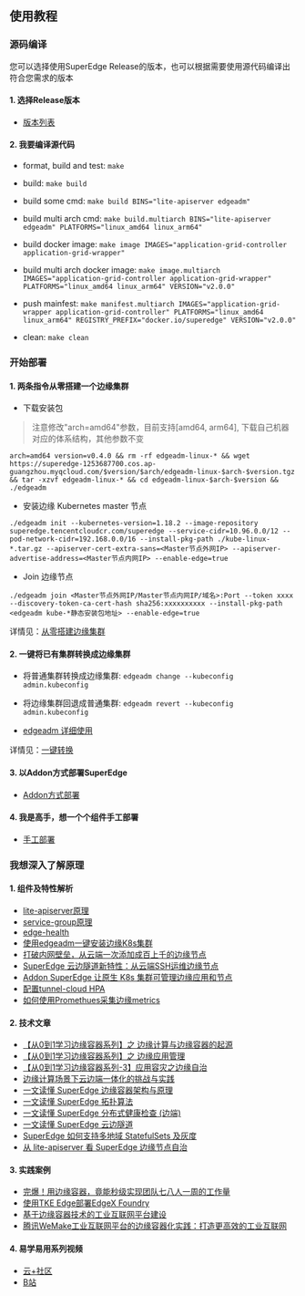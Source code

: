 ## 使用教程

### 源码编译
您可以选择使用SuperEdge Release的版本，也可以根据需要使用源代码编译出符合您需求的版本

#### 1. 选择Release版本
- [版本列表](../CHANGELOG/README.md)

#### 2. 我要编译源代码

- format, build and test: `make`

- build: `make build`

- build some cmd: `make build BINS="lite-apiserver edgeadm"`

- build multi arch cmd: `make build.multiarch BINS="lite-apiserver edgeadm" PLATFORMS="linux_amd64 linux_arm64"`

- build docker image: `make image IMAGES="application-grid-controller application-grid-wrapper"`

- build multi arch docker image: `make image.multiarch IMAGES="application-grid-controller application-grid-wrapper" PLATFORMS="linux_amd64 linux_arm64" VERSION="v2.0.0"`

- push mainfest: `make manifest.multiarch IMAGES="application-grid-wrapper application-grid-controller" PLATFORMS="linux_amd64 linux_arm64" REGISTRY_PREFIX="docker.io/superedge" VERSION="v2.0.0"`

- clean: `make clean`

### 开始部署
#### 1. 两条指令从零搭建一个边缘集群
-   下载安装包
> 注意修改"arch=amd64"参数，目前支持[amd64, arm64], 下载自己机器对应的体系结构，其他参数不变
```shell
arch=amd64 version=v0.4.0 && rm -rf edgeadm-linux-* && wget https://superedge-1253687700.cos.ap-guangzhou.myqcloud.com/$version/$arch/edgeadm-linux-$arch-$version.tgz && tar -xzvf edgeadm-linux-* && cd edgeadm-linux-$arch-$version && ./edgeadm
```

-   安装边缘 Kubernetes master 节点
```shell
./edgeadm init --kubernetes-version=1.18.2 --image-repository superedge.tencentcloudcr.com/superedge --service-cidr=10.96.0.0/12 --pod-network-cidr=192.168.0.0/16 --install-pkg-path ./kube-linux-*.tar.gz --apiserver-cert-extra-sans=<Master节点外网IP> --apiserver-advertise-address=<Master节点内网IP> --enable-edge=true
```

-   Join 边缘节点
```shell
./edgeadm join <Master节点外网IP/Master节点内网IP/域名>:Port --token xxxx --discovery-token-ca-cert-hash sha256:xxxxxxxxxx --install-pkg-path <edgeadm kube-*静态安装包地址> --enable-edge=true 
```

详情见：[从零搭建边缘集群](./installation/install_edge_kubernetes_CN.md)

#### 2. 一键将已有集群转换成边缘集群

- 将普通集群转换成边缘集群: `edgeadm change --kubeconfig admin.kubeconfig`

- 将边缘集群回退成普通集群: `edgeadm revert --kubeconfig admin.kubeconfig`

- [edgeadm 详细使用](./install_via_edgeadm_CN.md)

详情见：[一键转换](./installation/install_via_edgeadm_CN.md)

#### 3. 以Addon方式部署SuperEdge
- [Addon方式部署](./installation/addon_superedge_CN.md)

#### 4. 我是高手，想一个个组件手工部署

- [手工部署](./installation/install_manually_CN.md)

### 我想深入了解原理
#### 1. 组件及特性解析
- [lite-apiserver原理](./components/lite-apiserver_CN.md)
- [service-group原理](./components/serviceGroup_CN.md)
- [edge-health](./components/edge-health_CN.md)
- [使用edgeadm一键安装边缘K8s集群](https://mp.weixin.qq.com/s/zHs_qmD8781r-h4tkie0qQ)
- [打破内网壁垒，从云端一次添加成百上千的边缘节点](https://mp.weixin.qq.com/s/JmzQuiBBkNwS9hpS0hIg7A)
- [SuperEdge 云边隧道新特性：从云端SSH运维边缘节点](https://mp.weixin.qq.com/s/J-sxkiL62FAjGBRHERPbKg)
- [Addon SuperEdge 让原生 K8s 集群可管理边缘应用和节点](https://mp.weixin.qq.com/s/1CnvqASzLnOShj8Hoh-Trw)
- [配置tunnel-cloud HPA](./components/hpa-monitor_CN.md)
- [如何使用Promethues采集边缘metrics](./components/hpa-monitor_CN.md)

#### 2. 技术文章

  - [【从0到1学习边缘容器系列】之 边缘计算与边缘容器的起源](https://mp.weixin.qq.com/s/D0yYtBSAOjJa1LnIr6rTLQ)
  - [【从0到1学习边缘容器系列】之 边缘应用管理](https://mp.weixin.qq.com/s/MUSNACSkeoxAlViltXPO7A)
  - [【从0到1学习边缘容器系列-3】应用容灾之边缘自治](https://mp.weixin.qq.com/s/GbPDdy4u6j5PDrT8Zpr05w)
  - [边缘计算场景下云边端一体化的挑战与实践](https://mp.weixin.qq.com/s/rCA6AKQ7CCZ6Zu81olDVDQ)
  - [一文读懂 SuperEdge 边缘容器架构与原理](https://mp.weixin.qq.com/s/V29ga-fOM2KEq-dlKo-FuA)
  - [一文读懂 SuperEdge 拓扑算法](https://mp.weixin.qq.com/s/oK7E_USE23Hdp5i1fHN_Tw)
  - [一文读懂 SuperEdge 分布式健康检查 (边端)](https://mp.weixin.qq.com/s/E3kBBxfV6_TvNZj5IGkAvQ)
  - [一文读懂 SuperEdge 云边隧道](https://mp.weixin.qq.com/s/5btXwUot0vSGvUlzVcofLg)
  - [SuperEdge 如何支持多地域 StatefulSets 及灰度](https://mp.weixin.qq.com/s/PBGA5Rd-LVKLZawpjHL_Eg)
  - [从 lite-apiserver 看 SuperEdge 边缘节点自治](https://mp.weixin.qq.com/s/kRmkiOVWCwVvhp4veqWWpA)

#### 3. 实践案例
- [完爆！用边缘容器，竟能秒级实现团队七八人一周的工作量](https://mp.weixin.qq.com/s/FMO6V1pvG-Xyi9xfBttCQA)
- [使用TKE Edge部署EdgeX Foundry](https://mp.weixin.qq.com/s/0OOBazTMJQh4SXItNaVIMQ)
- [基于边缘容器技术的工业互联网平台建设](https://mp.weixin.qq.com/s/And8uUFxJZZeTJM_e_7pDA)
- [腾讯WeMake工业互联网平台的边缘容器化实践：打造更高效的工业互联网](https://mp.weixin.qq.com/s/evalqNiqoM2dly57A0Cgrg)

#### 4. 易学易用系列视频
- [云+社区](https://cloud.tencent.com/developer/user/5016738)
- [B站](https://space.bilibili.com/1803883492/channel/detail?cid=191686)
